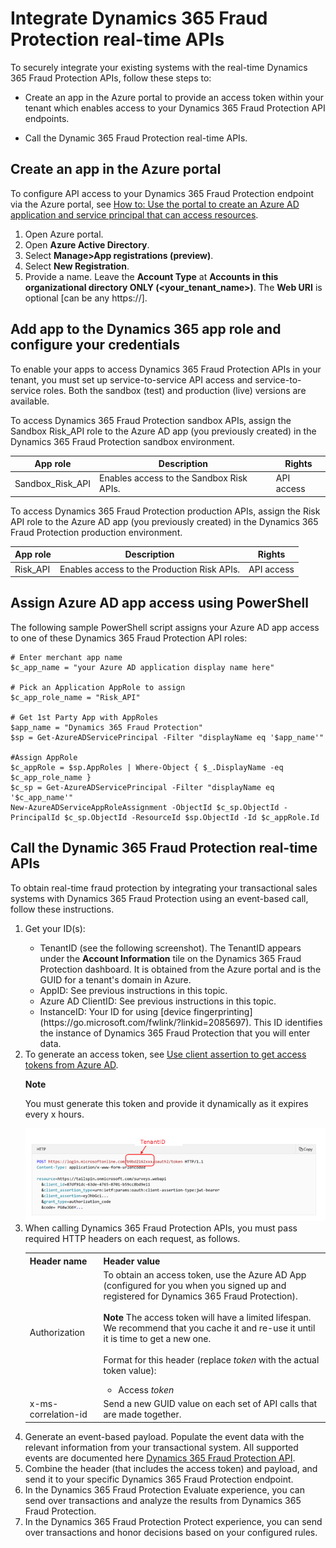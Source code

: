 # Integrate Dynamics 365 Fraud Protection real-time APIs

To securely integrate your existing systems with the real-time Dynamics 365 Fraud Protection APIs, follow these steps to:

- Create an app in the Azure portal to provide an access token within your tenant which enables access to your Dynamics 365 Fraud Protection API endpoints.

- Call the Dynamic 365 Fraud Protection real-time APIs.

## Create an app in the Azure portal

To configure API access to your Dynamics 365 Fraud Protection endpoint via the Azure portal, see [How to: Use the portal to create an Azure AD application and service principal that can access resources](https://docs.microsoft.com/azure/active-directory/develop/howto-create-service-principal-portal).

1.	Open Azure portal.
1.	Open **Azure Active Directory**.
1.	Select **Manage>App registrations (preview)**.
1.	Select **New Registration**.
1.	Provide a name. Leave the **Account Type** at **Accounts in this organizational directory ONLY (<your_tenant_name>)**. The **Web URI** is optional [can be any https://].

## Add app to the Dynamics 365 app role and configure your credentials

To enable your apps to access Dynamics 365 Fraud Protection APIs in your tenant, you must set up service-to-service API access and service-to-service roles. Both the sandbox (test) and production (live) versions are available.

To access Dynamics 365 Fraud Protection sandbox APIs, assign the Sandbox Risk_API role to the Azure AD app (you previously created) in the Dynamics 365 Fraud Protection sandbox environment.

|App role   |Description   |Rights   |
|---|---|---|
|Sandbox_Risk_API   |Enables access to the Sandbox Risk APIs.   |API access   |
      
To access Dynamics 365 Fraud Protection production APIs, assign the Risk API role to the Azure AD app (you previously created) in the Dynamics 365 Fraud Protection production environment.
        
|App role   |Description   |Rights   |
|---|---|---|
|Risk_API   |Enables access to the Production Risk APIs.   |API access   |

## Assign Azure AD app access using PowerShell

The following sample PowerShell script assigns your Azure AD app access to one of these Dynamics 365 Fraud Protection API roles:

```# Enter merchant app name
# Enter merchant app name
$c_app_name = "your Azure AD application display name here"

# Pick an Application AppRole to assign
$c_app_role_name = "Risk_API"

# Get 1st Party App with AppRoles
$app_name = "Dynamics 365 Fraud Protection"
$sp = Get-AzureADServicePrincipal -Filter "displayName eq '$app_name'"

#Assign AppRole
$c_appRole = $sp.AppRoles | Where-Object { $_.DisplayName -eq $c_app_role_name }
$c_sp = Get-AzureADServicePrincipal -Filter "displayName eq '$c_app_name'"
New-AzureADServiceAppRoleAssignment -ObjectId $c_sp.ObjectId -PrincipalId $c_sp.ObjectId -ResourceId $sp.ObjectId -Id $c_appRole.Id
```

## Call the Dynamic 365 Fraud Protection real-time APIs

To obtain real-time fraud protection by integrating your transactional sales systems with Dynamics 365 Fraud Protection using an event-based call, follow these instructions.

<ol>
    <li>Get your ID(s):</li>
      <ul><li>TenantID (see the following screenshot). The TenantID appears under the <b>Account Information</b> tile on the Dynamics 365 Fraud Protection dashboard. It is obtained from the Azure portal and is the GUID for a tenant's domain in Azure.</li>
            <li>AppID: See previous instructions in this topic.</li>
            <li>Azure AD ClientID: See previous instructions in this topic.</li>
            <li>InstanceID: Your ID for using [device fingerprinting](https://go.microsoft.com/fwlink/?linkid=2085697). This ID identifies the instance of Dynamics 365 Fraud Protection that you will enter data.</li></ul>
    <li>
        To generate an access token, see <a href="https://docs.microsoft.com/azure/architecture/multitenant-identity/client-assertion">Use client assertion to get access tokens from Azure AD</a>.
        <div class="alert">
            <p class="alert-title"><span class="docon docon-status-error-outline"></span> <b>Note</b></p>
            <p>You must generate this token and provide it dynamically as it expires every x hours.</p>
        </div>
        <img src="media/integrate-apis-images/tenantID.png" alt="integrate TenantID" title="integrate TenantID" />
    </li>
    <li>
        When calling Dynamics 365 Fraud Protection APIs, you must pass required HTTP headers on each request, as follows.
        <table>
            <tr>
                <th>Header name</th>
                <th>Header value</th>
            </tr>
            <tr>
                <td>Authorization</td>
                <td>
                    To obtain an access token, use the Azure AD App (configured for you when you signed up and registered for Dynamics 365 Fraud Protection).<br /><br />
                    <b>Note</b> The access token will have a limited lifespan. We recommend that you cache it and re-use it until it is time to get a new one.<br /><br />
                    Format for this header (replace <i>token</i> with the actual token value):<br />
                    <ul><li> Access <i>token</i></li></ul>
                </td>
            </tr>
            <tr>
                <td>x-ms-correlation-id</td>
                <td>Send a new GUID value on each set of API calls that are made together.</td>
            </tr>
        </table>
    </li>
    <li>Generate an event-based payload. Populate the event data with the relevant information from your transactional system. All supported events are documented here <a href="https://go.microsoft.com/fwlink/?linkid=2084942">Dynamics 365 Fraud Protection API</a>.</li>
    <li>Combine the header (that includes the access token) and payload, and send it to your specific Dynamics 365 Fraud Protection endpoint.</li>
    <li>In the Dynamics 365 Fraud Protection Evaluate experience, you can send over transactions and analyze the results from Dynamics 365 Fraud Protection.</li>
    <li>In the Dynamics 365 Fraud Protection Protect experience, you can send over transactions and honor decisions based on your configured rules.</li>
</ol>
